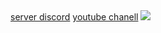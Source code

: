 
<!DOCTYPE html>
<html>
<head>
  <meta http-equiv="CONTENT-TYPE" content="text/html; charset=UTF-8">
  <link rel="stylesheet" href="styles/style.css"/>
  <title>jé.blue</title>
</head>
<body>
  <a href="https://www.ayoubpagefirst.com">server discord</a>
  <a href="https://youtube.com/@ayoub_kobra_ff?si=nKrJauUqR_Fr1dXa">youtube chanell</a>
  
  <img src="content://media/external/downloads/17615">
</body>
</html>
